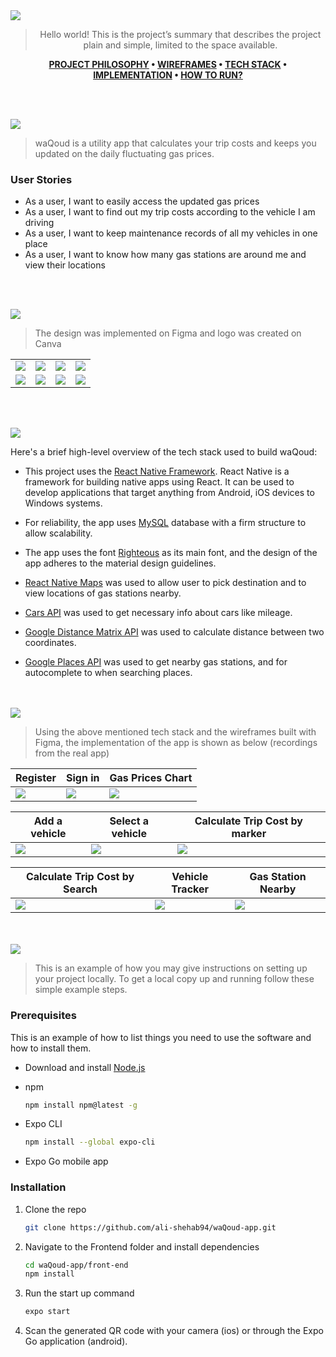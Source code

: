 <img src="./readme/title1.svg"/>

<div align="center">

> Hello world! This is the project’s summary that describes the project plain and simple, limited to the space available.

**[PROJECT PHILOSOPHY](#philosophy) • [WIREFRAMES](#wireframes) • [TECH STACK](#stacks) • [IMPLEMENTATION](#implementation) • [HOW TO RUN?](#install)**

</div>

<br><br>

<img src="./readme/title2.svg" id='philosophy'/>

> waQoud is a utility app that calculates your trip costs and keeps you updated on the daily fluctuating gas prices.

### User Stories

-   As a user, I want to easily access the updated gas prices
-   As a user, I want to find out my trip costs according to the vehicle I am driving
-   As a user, I want to keep maintenance records of all my vehicles in one place
-   As a user, I want to know how many gas stations are around me and view their locations

<br><br>

<img src="./readme/title3.svg" id='wireframes'/>

> The design was implemented on Figma and logo was created on Canva

<table>

  <tr>
    <td><img src="./readme/landing.png" /></td>
    <td><img src="./readme/login.png" /></td>
    <td><img src="./readme/register.png"/></td>
    <td><img src="./readme/gas-chart.png"/></td>
    
  </tr>
  <tr>
    <td><img src="./readme/trip-cost.png" /></td>
    <td><img src="./readme/add-vehicle.png"/></td>
    <td><img src="./readme/tracker.png"/></td>
    <td><img src="./readme/stations-nearby.png"/></td>
  </tr>
</table>

<br><br>

<img src="./readme/title4.svg" id='stacks'/>

Here's a brief high-level overview of the tech stack used to build waQoud:

-   This project uses the [React Native Framework](https://reactnative.dev/). React Native is a framework for building native apps using React. It can be used to develop applications that target anything from Android, iOS devices to Windows systems.
-   For reliability, the app uses [MySQL](https://www.mysql.com/) database with a firm structure to allow scalability.

-   The app uses the font [Righteous](https://fonts.google.com/specimen/Work+Sans) as its main font, and the design of the app adheres to the material design guidelines.

-   [React Native Maps](https://github.com/react-native-maps/react-native-maps) was used to allow user to pick destination and to view locations of gas stations nearby.

-   [Cars API](https://fonts.google.com/specimen/Work+Sans) was used to get necessary info about cars like mileage.

-   [Google Distance Matrix API](https://developers.google.com/maps/documentation/distance-matrix/overview) was used to calculate distance between two coordinates.

-   [Google Places API](https://developers.google.com/maps/documentation/places/web-service/overview) was used to get nearby gas stations, and for autocomplete to when searching places.

<br><br>
<img src="./readme/title5.svg" id='implementation'/>

> Using the above mentioned tech stack and the wireframes built with Figma, the implementation of the app is shown as below (recordings from the real app)

| Register                           | Sign in                           | Gas Prices Chart                     |
| ---------------------------------- | --------------------------------- | ------------------------------------ |
| <img src="./readme/sign-up.gif" /> | <img src="./readme/login.gif"  /> | <img src="./readme/gas-prices.gif"/> |

| Add a vehicle                         | Select a vehicle                    | Calculate Trip Cost by marker              |
| ------------------------------------- | ----------------------------------- | ------------------------------------------ |
| <img src="./readme/add-vehicle.gif"/> | <img src="./readme/pick-car.gif" /> | <img src="./readme/calculate-trip.gif"  /> |

| Calculate Trip Cost by Search                     | Vehicle Tracker                     | Gas Station Nearby                                |
| ------------------------------------------------- | ----------------------------------- | ------------------------------------------------- |
| <img src="./readme/calculate-trip-by-name.gif" /> | <img src="./readme/tracker.gif"  /> | <img src="./readme/navigate-to-gas-station.gif"/> |

<br><br>
<img src="./readme/title6.svg" id='install'/>

> This is an example of how you may give instructions on setting up your project locally.
> To get a local copy up and running follow these simple example steps.

### Prerequisites

This is an example of how to list things you need to use the software and how to install them.

-   Download and install [Node.js](https://nodejs.org/en/)

-   npm
    ```sh
    npm install npm@latest -g
    ```
-   Expo CLI
    ```sh
    npm install --global expo-cli
    ```
-   Expo Go mobile app

### Installation

1. Clone the repo
    ```sh
    git clone https://github.com/ali-shehab94/waQoud-app.git
    ```
2. Navigate to the Frontend folder and install dependencies
    ```sh
    cd waQoud-app/front-end
    npm install
    ```
3. Run the start up command
    ```sh
    expo start
    ```
4. Scan the generated QR code with your camera (ios) or through the Expo Go application (android).
